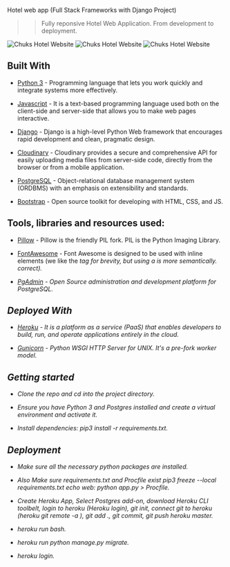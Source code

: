 Hotel web app (Full Stack Frameworks with Django Project)

> > Fully reponsive Hotel Web Application. From development to deployment.

<img src="https://res.cloudinary.com/chuksmbanaso/image/upload/v1640566987/media/Manager/Screenshot_44_aboygz.png" title="Hotel Django" alt="Chuks Hotel Website">

<img src="https://res.cloudinary.com/chuksmbanaso/image/upload/v1640567120/media/Manager/Screenshot_45_g6xhed.png" title="Hotel Django" alt="Chuks Hotel Website">

<img src="https://res.cloudinary.com/chuksmbanaso/image/upload/v1640567199/media/Manager/Screenshot_46_czr36w.png" title="Hotel Django" alt="Chuks Hotel Website">

## Built With

- [Python 3](https://www.python.org/) - Programming language that lets you work quickly and integrate systems more effectively.

- [Javascript](https://www.javascript.com) - It is a text-based programming language used both on the client-side and server-side that allows you to make web pages interactive.

- [Django](https://www.djangoproject.com/) - Django is a high-level Python Web framework that encourages rapid development and clean, pragmatic design.

- [Cloudinary](https://cloudinary.com/) - Cloudinary provides a secure and comprehensive API for easily uploading media files from server-side code, directly from the browser or from a mobile application.

- [PostgreSQL](https://www.postgresql.org/) - Object-relational database management system (ORDBMS) with an emphasis on extensibility and standards.

- [Bootstrap](https://getbootstrap.com/) - Open source toolkit for developing with HTML, CSS, and JS.

## Tools, libraries and resources used:

- [Pillow](https://pillow.readthedocs.io/en/5.3.x/) - Pillow is the friendly PIL fork. PIL is the Python Imaging Library.

- [FontAwesome](https://fontawesome.com/) -  Font Awesome is designed to be used with inline elements (we like the <i> tag for brevity, but using a <span> is more semantically. correct).

- [PgAdmin](https://www.pgadmin.org/) - Open Source administration and development platform for PostgreSQL.

## Deployed With

- [Heroku](https://www.heroku.com/) - It is a platform as a service (PaaS) that enables developers to build, run, and operate applications entirely in the cloud.

- [Gunicorn](https://gunicorn.org/) - Python WSGI HTTP Server for UNIX. It's a pre-fork worker model.

## Getting started

- Clone the repo and cd into the project directory.

- Ensure you have Python 3 and Postgres installed and create a virtual environment and activate it.

- Install dependencies: pip3 install -r requirements.txt.

## Deployment

- Make sure all the necessary python packages are installed.

- Also Make sure requirements.txt and Procfile exist pip3 freeze --local requirements.txt echo web: python app.py > Procfile.

- Create Heroku App, Select Postgres add-on, download Heroku CLI toolbelt, login to heroku (Heroku login), git init, connect git to heroku (heroku git remote -a ), git add ., git commit, git push heroku master.

- heroku run bash.

- heroku run python manage.py migrate.

- heroku login.
